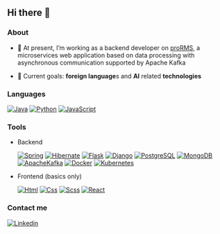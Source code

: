 ## Hi there 👋

### About

- 🔭 At present, I’m working as a backend developer on [proRMS](https://qualpro.co/?lang=en), a microservices web application based on data processing with asynchronous communication supported by Apache Kafka
  
- 🌱 Current goals: **foreign language**s and **AI** related **technologies**
  
### Languages

[![Java](https://skillicons.dev/icons?i=java)](https://www.google.com/search?q=java)
[![Python](https://skillicons.dev/icons?i=python)](https://www.google.com/search?q=python)
[![JavaScript](https://skillicons.dev/icons?i=js)](https://www.google.com/search?q=javascript)

### Tools

- Backend

  [![Spring](https://skillicons.dev/icons?i=spring)](https://www.google.com/search?q=spring+boot)
  [![Hibernate](https://skillicons.dev/icons?i=hibernate)](https://www.google.com/search?q=hibernate)
  [![Flask](https://skillicons.dev/icons?i=flask)](https://www.google.com/search?q=flask)
  [![Django](https://skillicons.dev/icons?i=django)](https://www.google.com/search?q=django)
  [![PostgreSQL](https://skillicons.dev/icons?i=postgres)](https://www.google.com/search?q=postgresql)
  [![MongoDB](https://skillicons.dev/icons?i=mongodb)](https://www.google.com/search?q=mongodb)
  [![ApacheKafka](https://skillicons.dev/icons?i=kafka)](https://www.google.com/search?q=apache+kafka)
  [![Docker](https://skillicons.dev/icons?i=docker)](https://www.google.com/search?q=docker)
  [![Kubernetes](https://skillicons.dev/icons?i=kubernetes)](https://www.google.com/search?q=kubernetes)
  
- Frontend (basics only)

  [![Html](https://skillicons.dev/icons?i=html)](https://www.google.com/search?q=html)
  [![Css](https://skillicons.dev/icons?i=css)](https://www.google.com/search?q=css)
  [![Scss](https://skillicons.dev/icons?i=scss)](https://www.google.com/search?q=scss)
  [![React](https://skillicons.dev/icons?i=react)](https://www.google.com/search?q=react)

### Contact me

[![Linkedin](https://skillicons.dev/icons?i=linkedin)](https://www.linkedin.com/in/lukaszgradys/)
